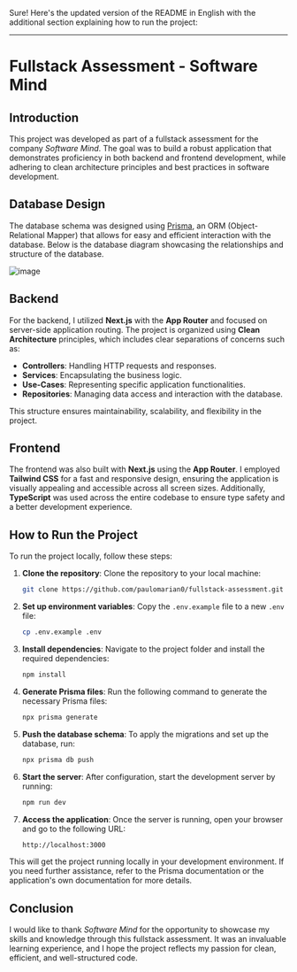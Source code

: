 Sure! Here's the updated version of the README in English with the additional section explaining how to run the project:

---

# Fullstack Assessment - Software Mind

## Introduction

This project was developed as part of a fullstack assessment for the company *Software Mind*. The goal was to build a robust application that demonstrates proficiency in both backend and frontend development, while adhering to clean architecture principles and best practices in software development.

## Database Design

The database schema was designed using [Prisma](https://www.prisma.io/), an ORM (Object-Relational Mapper) that allows for easy and efficient interaction with the database. Below is the database diagram showcasing the relationships and structure of the database.

![image](https://github.com/user-attachments/assets/659501e1-2873-41a8-910e-cbc0fbc4aa75)

## Backend

For the backend, I utilized **Next.js** with the **App Router** and focused on server-side application routing. The project is organized using **Clean Architecture** principles, which includes clear separations of concerns such as:

- **Controllers**: Handling HTTP requests and responses.
- **Services**: Encapsulating the business logic.
- **Use-Cases**: Representing specific application functionalities.
- **Repositories**: Managing data access and interaction with the database.

This structure ensures maintainability, scalability, and flexibility in the project.

## Frontend

The frontend was also built with **Next.js** using the **App Router**. I employed **Tailwind CSS** for a fast and responsive design, ensuring the application is visually appealing and accessible across all screen sizes. Additionally, **TypeScript** was used across the entire codebase to ensure type safety and a better development experience.

## How to Run the Project

To run the project locally, follow these steps:

1. **Clone the repository**:
   Clone the repository to your local machine:
   ```bash
   git clone https://github.com/paulomarian0/fullstack-assessment.git
   ```

2. **Set up environment variables**:
   Copy the `.env.example` file to a new `.env` file:
   ```bash
   cp .env.example .env
   ```

3. **Install dependencies**:
   Navigate to the project folder and install the required dependencies:
   ```bash
   npm install
   ```

4. **Generate Prisma files**:
   Run the following command to generate the necessary Prisma files:
   ```bash
   npx prisma generate
   ```

5. **Push the database schema**:
   To apply the migrations and set up the database, run:
   ```bash
   npx prisma db push
   ```

6. **Start the server**:
   After configuration, start the development server by running:
   ```bash
   npm run dev
   ```

7. **Access the application**:
   Once the server is running, open your browser and go to the following URL:
   ```bash
   http://localhost:3000
   ```

This will get the project running locally in your development environment. If you need further assistance, refer to the Prisma documentation or the application's own documentation for more details.

## Conclusion

I would like to thank *Software Mind* for the opportunity to showcase my skills and knowledge through this fullstack assessment. It was an invaluable learning experience, and I hope the project reflects my passion for clean, efficient, and well-structured code.


